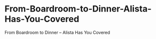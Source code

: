 # From-Boardroom-to-Dinner-Alista-Has-You-Covered
From Boardroom to Dinner – Alista Has You Covered
